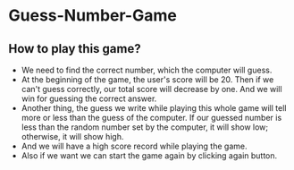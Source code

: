 # Guess-Number-Game
## How to play this game?
* We need to find the correct number, which the computer will guess.
* At the beginning of the game, the user's score will be 20. Then if we can't guess correctly, our total score will decrease by one. And we will win for guessing the correct answer.
* Another thing, the guess we write while playing this whole game will tell more or less than the guess of the computer. If our guessed number is less than the random number set by the computer, it will show low; otherwise, it will show high.
* And we will have a high score record while playing the game. 
* Also if we want we can start the game again by clicking again button.
